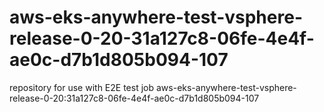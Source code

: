# aws-eks-anywhere-test-vsphere-release-0-20-31a127c8-06fe-4e4f-ae0c-d7b1d805b094-107
repository for use with E2E test job aws-eks-anywhere-test-vsphere-release-0-20:31a127c8-06fe-4e4f-ae0c-d7b1d805b094-107
